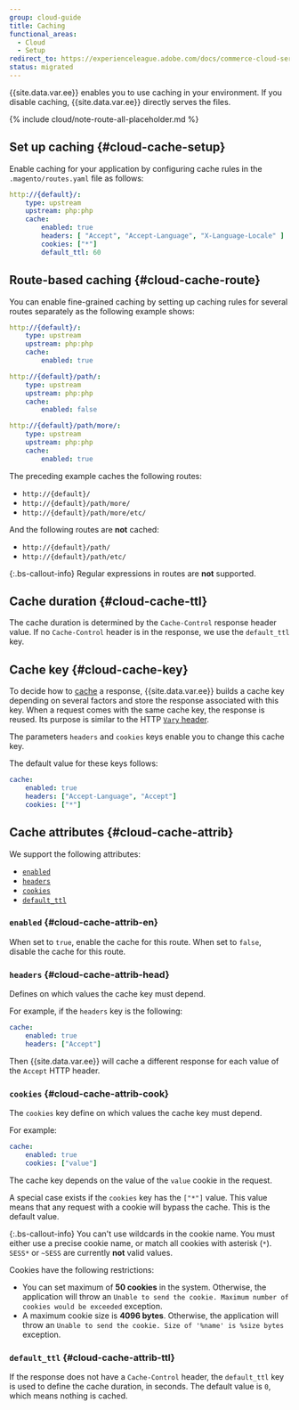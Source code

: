 ```yaml
---
group: cloud-guide
title: Caching
functional_areas:
  - Cloud
  - Setup
redirect_to: https://experienceleague.adobe.com/docs/commerce-cloud-service/user-guide/configure/routes/caching.html
status: migrated
---
```


{{site.data.var.ee}} enables you to use caching in your environment. If you disable caching, {{site.data.var.ee}} directly serves the files.

{% include cloud/note-route-all-placeholder.md %}

## Set up caching {#cloud-cache-setup}

Enable caching for your application by configuring cache rules in the `.magento/routes.yaml` file as follows:

```yaml
http://{default}/:
    type: upstream
    upstream: php:php
    cache:
        enabled: true
        headers: [ "Accept", "Accept-Language", "X-Language-Locale" ]
        cookies: ["*"]
        default_ttl: 60
```

## Route-based caching {#cloud-cache-route}

You can enable fine-grained caching by setting up caching rules for several routes separately as the following example shows:

```yaml
http://{default}/:
    type: upstream
    upstream: php:php
    cache:
        enabled: true

http://{default}/path/:
    type: upstream
    upstream: php:php
    cache:
        enabled: false

http://{default}/path/more/:
    type: upstream
    upstream: php:php
    cache:
        enabled: true
```

The preceding example caches the following routes:

-  `http://{default}/`
-  `http://{default}/path/more/`
-  `http://{default}/path/more/etc/`

And the following routes are **not** cached:

-  `http://{default}/path/`
-  `http://{default}/path/etc/`

{:.bs-callout-info}
Regular expressions in routes are **not** supported.

## Cache duration {#cloud-cache-ttl}

The cache duration is determined by the `Cache-Control` response header value. If no `Cache-Control` header is in the response, we use the `default_ttl` key.

## Cache key {#cloud-cache-key}

To decide how to [cache](https://glossary.magento.com/cache) a response, {{site.data.var.ee}} builds a cache key depending on several factors and store the response associated with this key. When a request comes with the same cache key, the response is reused. Its purpose is similar to the HTTP [`Vary` header](https://www.w3.org/Protocols/rfc2616/rfc2616-sec14.html#sec14.44).

The parameters `headers` and
`cookies` keys enable you to change this cache key.

The default value for these keys follows:

```yaml
cache:
    enabled: true
    headers: ["Accept-Language", "Accept"]
    cookies: ["*"]
```

## Cache attributes {#cloud-cache-attrib}

We support the following attributes:

-  [`enabled`](#cloud-cache-attrib-en)
-  [`headers`](#cloud-cache-attrib-head)
-  [`cookies`](#cloud-cache-attrib-cook)
-  [`default_ttl`](#cloud-cache-attrib-ttl)

### `enabled` {#cloud-cache-attrib-en}

When set to `true`, enable the cache for this route. When set to `false`, disable the cache for this route.

### `headers` {#cloud-cache-attrib-head}

Defines on which values the cache key must depend.

For example, if the `headers` key is the following:

```yaml
cache:
    enabled: true
    headers: ["Accept"]
```

Then {{site.data.var.ee}} will cache a different response for each value of the `Accept` HTTP header.

### `cookies` {#cloud-cache-attrib-cook}

The `cookies` key define on which values the cache key must depend.

For example:

```yaml
cache:
    enabled: true
    cookies: ["value"]
```

The cache key depends on the value of the `value` cookie in the request.

A special case exists if the `cookies` key has the `["*"]` value. This value means that any request with a cookie will bypass the cache. This is the default value.

{:.bs-callout-info}
You can't use wildcards in the cookie name. You must either use a precise cookie name, or match all cookies with asterisk (`*`). `SESS*` or `~SESS` are currently **not** valid values.

Cookies have the following restrictions:

-  You can set maximum of **50 cookies** in the system. Otherwise, the application will throw an `Unable to send the cookie. Maximum number of cookies would be exceeded` exception.
-  A maximum cookie size is **4096 bytes**. Otherwise, the application will throw an `Unable to send the cookie. Size of '%name' is %size bytes` exception.

### `default_ttl` {#cloud-cache-attrib-ttl}

If the response does not have a `Cache-Control` header, the `default_ttl` key is used to define the cache duration, in seconds. The default value is `0`, which means nothing is cached.
